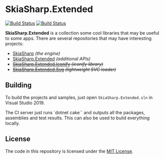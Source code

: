 # SkiaSharp.Extended

[![Build Status](https://dev.azure.com/devdiv/DevDiv/_apis/build/status/Xamarin/Components/SkiaSharp.Extended?branchName=main)](https://dev.azure.com/devdiv/DevDiv/_build/latest?definitionId=10846&branchName=main)  [![Build Status](https://dev.azure.com/xamarin/public/_apis/build/status/mono/SkiaSharp/SkiaSharp.Extended%20(Public)?branchName=main)](https://dev.azure.com/xamarin/public/_build/latest?definitionId=6&branchName=main)

**SkiaSharp.Extended** is a collection some cool libraries that may be
useful to some apps. There are several repositories that may have
interesting projects:

 - [SkiaSharp][skiasharp] _(the engine)_
 - [SkiaSharp.Extended][extended] _(additional APIs)_
 - ~~[SkiaSharp.Extended.Iconify][iconify] _(iconify library)_~~
 - ~~[SkiaSharp.Extended.Svg][svg] _(lightweight SVG loader)_~~

## Building

To build the projects and samples, just open `SkiaSharp.Extended.sln` 
in Visual Studio 2019.

The CI server just runs `dotnet cake`` and outputs all the packages,
assemblies and test results. This can also be used to build everything
locally.

## License

The code in this repository is licensed under the [MIT License][license].

[license]: https://github.com/mono/SkiaSharp.Extended/blob/main/LICENSE
[netcore]: https://www.microsoft.com/net/core

[skiasharp]: https://github.com/mono/SkiaSharp
[extended]: https://github.com/mono/SkiaSharp.Extended/wiki/SkiaSharp.Extended
[iconify]: https://github.com/mono/SkiaSharp.Extended/wiki/SkiaSharp.Extended.Iconify
[svg]: https://github.com/mono/SkiaSharp.Extended/wiki/SkiaSharp.Extended.Svg
